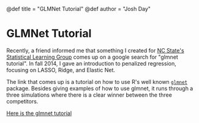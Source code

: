@def title = "GLMNet Tutorial"
@def author = "Josh Day"

# GLMNet Tutorial
Recently, a friend informed me that something I created for [NC State's Statistical Learning Group](http://www4.stat.ncsu.edu/~post/slg.html) comes up on a google search for "glmnet tutorial".  In fall 2014, I gave an introduction to penalized regression, focusing on LASSO, Ridge, and Elastic Net.  

The link that comes up is a tutorial on how to use R's well known [`glmnet`](https://cran.r-project.org/web/packages/glmnet/index.html) package.  Besides giving examples of how to use glmnet, it runs through a three simulations where there is a clear winner between the three competitors.

[Here is the glmnet tutorial](http://www4.stat.ncsu.edu/~post/josh/LASSO_Ridge_Elastic_Net_-_Examples.html)